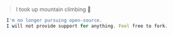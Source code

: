 > I took up mountain climbing 🧗

```ts
  I'm no longer pursuing open-source. 
  I will not provide support for anything. Feel free to fork.
```
